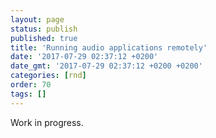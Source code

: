 ```yaml
---
layout: page
status: publish
published: true
title: 'Running audio applications remotely'
date: '2017-07-29 02:37:12 +0200'
date_gmt: '2017-07-29 02:37:12 +0200 +0200'
categories: [rnd]
order: 70
tags: []
---
```


Work in progress.
